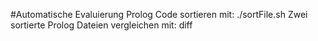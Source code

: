 #Automatische Evaluierung
Prolog Code sortieren mit: ./sortFile.sh <file>
Zwei sortierte Prolog Dateien vergleichen mit: diff <file1> <file2>


